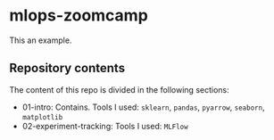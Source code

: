 # mlops-zoomcamp

This an example.

## Repository contents
The content of this repo is divided in the following sections:
- 01-intro: Contains. Tools I used: `sklearn`, `pandas`, `pyarrow`, `seaborn`, `matplotlib`
- 02-experiment-tracking: Tools I used: `MLFlow`